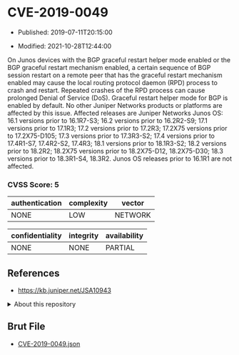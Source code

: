 # CVE-2019-0049

- Published: 2019-07-11T20:15:00

- Modified: 2021-10-28T12:44:00

On Junos devices with the BGP graceful restart helper mode enabled or the BGP graceful restart mechanism enabled, a certain sequence of BGP session restart on a remote peer that has the graceful restart mechanism enabled may cause the local routing protocol daemon (RPD) process to crash and restart. Repeated crashes of the RPD process can cause prolonged Denial of Service (DoS). Graceful restart helper mode for BGP is enabled by default. No other Juniper Networks products or platforms are affected by this issue. Affected releases are Juniper Networks Junos OS: 16.1 versions prior to 16.1R7-S3; 16.2 versions prior to 16.2R2-S9; 17.1 versions prior to 17.1R3; 17.2 versions prior to 17.2R3; 17.2X75 versions prior to 17.2X75-D105; 17.3 versions prior to 17.3R3-S2; 17.4 versions prior to 17.4R1-S7, 17.4R2-S2, 17.4R3; 18.1 versions prior to 18.1R3-S2; 18.2 versions prior to 18.2R2; 18.2X75 versions prior to 18.2X75-D12, 18.2X75-D30; 18.3 versions prior to 18.3R1-S4, 18.3R2. Junos OS releases prior to 16.1R1 are not affected.

### CVSS Score: **5**

| authentication | complexity | vector |
| --- | --- | --- |
| NONE | LOW | NETWORK |

| confidentiality | integrity | availability |
| --- | --- | --- |
| NONE | NONE | PARTIAL |

## References

* https://kb.juniper.net/JSA10943

<details>
<summary>About this repository</summary> 

  This repository is part of the project [Live Hack CVE](https://github.com/Live-Hack-CVE). Main website can be found [www.live-hack.org](https://www.live-hack.org) 
  
  Made by [Sn0wAlice](https://github.com/Sn0wAlice) for the people that care about security and need to have a feed of the latest CVEs. Hope you enjoy it, don't forget to star the repo and follow me on [Twitter](https://twitter.com/Sn0wAlice) and [Github](https://github.com/Sn0wAlice). And that is my [personnal website](https://www.alice-snow.me/)

  - [Home Page](https://github.com/Live-Hack-CVE)
  - [Framework](https://github.com/Live-Hack-CVE/cve-framework)
  - [CVE database](https://github.com/Live-Hack-CVE/full_database)
  - [Changelog](https://github.com/Live-Hack-CVE/Changelog)
</details>

## Brut File

* [CVE-2019-0049.json](https://raw.githubusercontent.com/Live-Hack-CVE/full_database/main/cves/2019/CVE-2019-0049.json)

